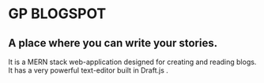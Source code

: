 # GP BLOGSPOT

## A place where you can write your stories.

It is a MERN stack web-application designed for creating and reading blogs. It has a very powerful text-editor built in Draft.js .